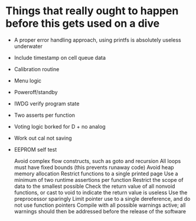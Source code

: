 # Things that really ought to happen before this gets used on a dive
- A proper error handling approach, using printfs is absolutely useless underwater
- Include timestamp on cell queue data
- Calibration routine
- Menu logic
- Poweroff/standby
- IWDG verify program state
- Two asserts per function
- Voting logic borked for D + no analog
- Work out cal not saving
- EEPROM self test



    Avoid complex flow constructs, such as goto and recursion
    All loops must have fixed bounds (this prevents runaway code)
    Avoid heap memory allocation
    Restrict functions to a single printed page
    Use a minimum of two runtime assertions per function
    Restrict the scope of data to the smallest possible
    Check the return value of all nonvoid functions, or cast to void to indicate the return value is useless
    Use the preprocessor sparingly
    Limit pointer use to a single dereference, and do not use function pointers
    Compile with all possible warnings active; all warnings should then be addressed before the release of the software